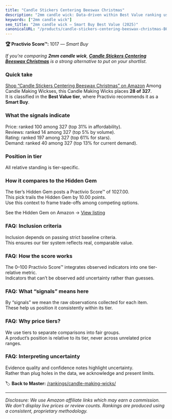 ```yaml
---
title: "Candle Stickers Centering Beeswax Christmas"
description: "2mm candle wick: Data-driven within Best Value ranking using the Practivio Score™. Positioned by quality, value, demand, findability, momentum."
keywords: ["2mm candle wick"]
seo_title: "2mm candle wick — Smart Buy Best Value (2025)"
canonicalURL: "/products/candle-stickers-centering-beeswax-christmas-B08XZB43NZ/"
---
```


**🏆 Practivio Score™:** 1017 — _Smart Buy_


*If you're comparing **2mm candle wick**, **[Candle Stickers Centering Beeswax Christmas](https://www.amazon.com/dp/B08XZB43NZ?tag=practivio-20)** is a strong alternative to put on your shortlist.*
### Quick take
[Shop “Candle Stickers Centering Beeswax Christmas” on Amazon](https://www.amazon.com/dp/B08XZB43NZ?tag=practivio-20)
Among Candle Making Wickses, this Candle Making Wicks places **28 of 327**.  
It is classified in the **Best Value tier**, where Practivio recommends it as a **Smart Buy**.

### What the signals indicate
Price: ranked 100 among 327 (top 31% in affordability).  
Reviews: ranked 14 among 327 (top 5% by volume).  
Rating: ranked 197 among 327 (top 61% for stars).  
Demand: ranked 40 among 327 (top 13% for current demand).

### Position in tier
All relative standing is tier-specific.

### How it compares to the Hidden Gem
The tier’s Hidden Gem posts a Practivio Score™ of 1027.00.  
This pick trails the Hidden Gem by 10.00 points.  
Use this context to frame trade-offs among competing options.  

See the Hidden Gem on Amazon → [View listing](https://www.amazon.com/dp/B097D7S6KB?tag=practivio-20)

### FAQ: Inclusion criteria
Inclusion depends on passing strict baseline criteria.  
This ensures our tier system reflects real, comparable value.

### FAQ: How the score works
The 0–100 Practivio Score™ integrates observed indicators into one tier-relative metric.  
Indicators that can’t be observed add uncertainty rather than guesses.

### FAQ: What “signals” means here
By “signals” we mean the raw observations collected for each item.  
These help us position it consistently within its tier.

### FAQ: Why price tiers?
We use tiers to separate comparisons into fair groups.  
A product’s position is relative to its tier, never across unrelated price ranges.

### FAQ: Interpreting uncertainty
Evidence quality and confidence notes highlight uncertainty.  
Rather than plug holes in the data, we acknowledge and present limits.


🏷️ **Back to Master:** [/rankings/candle-making-wicks/](/rankings/candle-making-wicks/)

---
_Disclosure: We use Amazon affiliate links which may earn a commission. We don’t display live prices or review counts. Rankings are produced using a consistent, proprietary methodology._
